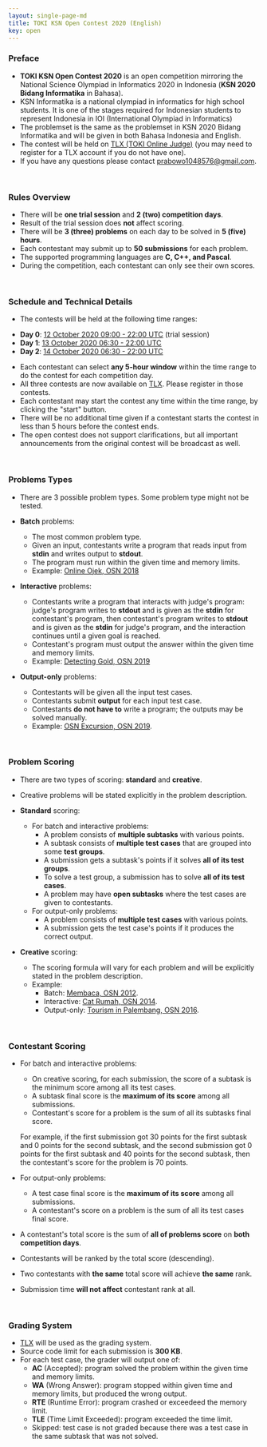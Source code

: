 ```yaml
---
layout: single-page-md
title: TOKI KSN Open Contest 2020 (English)
key: open
---
```


### Preface

- **TOKI KSN Open Contest 2020** is an open competition mirroring the National Science Olympiad in Informatics 2020 in Indonesia (**KSN 2020 Bidang Informatika** in Bahasa).
- KSN Informatika is a national olympiad in informatics for high school students. It is one of the stages required for Indonesian students to represent Indonesia in IOI (International Olympiad in Informatics)
- The problemset is the same as the problemset in KSN 2020 Bidang Informatika and will be given in both Bahasa Indonesia and English.
- The contest will be held on [TLX (TOKI Online Judge)](https://tlx.toki.id/contests) (you may need to register for a TLX account if you do not have one).
- If you have any questions please contact [prabowo1048576@gmail.com](mailto:prabowo1048576@gmail.com).

<br>

### Rules Overview

* There will be **one trial session** and **2 (two) competition days**.
* Result of the trial session does **not** affect scoring.
* There will be **3 (three) problems** on each day to be solved in **5 (five) hours**.
* Each contestant may submit up to **50 submissions** for each problem.
* The supported programming languages are **C, C++, and Pascal**.
* During the competition, each contestant can only see their own scores.

<br>

### Schedule and Technical Details

- The contests will be held at the following time ranges:
* **Day 0**: [12 October 2020 09:00 - 22:00 UTC](https://www.timeanddate.com/worldclock/fixedtime.html?msg=TOKI+KSN+Open+Contest+2020+Day+0&iso=20201012T1600&p1=108&ah=13&am=00) (trial session)
* **Day 1**: [13 October 2020 06:30 - 22:00 UTC](https://www.timeanddate.com/worldclock/fixedtime.html?msg=TOKI+KSN+Open+Contest+2020+Day+1&iso=20201013T1330&p1=108&ah=15&am=30)
* **Day 2**: [14 October 2020 06:30 - 22:00 UTC](https://www.timeanddate.com/worldclock/fixedtime.html?msg=TOKI+KSN+Open+Contest+2020+Day+2&iso=20201014T1330&p1=108&ah=15&am=30)

- Each contestant can select **any 5-hour window** within the time range to do the contest for each competition day.
- All three contests are now available on [TLX](https://tlx.toki.id/contests). Please register in those contests.
- Each contestant may start the contest any time within the time range, by clicking the "start" button.
- There will be no additional time given if a contestant starts the contest in less than 5 hours before the contest ends.
- The open contest does not support clarifications, but all important announcements from the original contest will be broadcast as well.

<br>

### Problems Types

- There are 3 possible problem types. Some problem type might not be tested.

- **Batch** problems:
  * The most common problem type.
  * Given an input, contestants write a program that reads input from **stdin** and writes output to **stdout**.
  * The program must run within the given time and memory limits.
  * Example: [Online Ojek, OSN 2018](https://tlx.toki.id/problems/osn-2018-1/C)

- **Interactive** problems:
  * Contestants write a program that interacts with judge's program: judge's program writes to **stdout** and is given as the **stdin** for contestant's program, then contestant's program writes to **stdout** and is given as the **stdin** for judge's program, and the interaction continues until a given goal is reached.
  * Contestant's program must output the answer within the given time and memory limits.
  * Example: [Detecting Gold, OSN 2019](https://tlx.toki.id/problems/osn-2019-2/B)

- **Output-only** problems:
  * Contestants will be given all the input test cases.
  * Contestants submit **output** for each input test case.
  * Contestants **do not have to** write a program; the outputs may be solved manually.
  * Example: [OSN Excursion, OSN 2019](https://tlx.toki.id/problems/osn-2019-1/C).

<br>

### Problem Scoring

* There are two types of scoring: **standard** and **creative**.
* Creative problems will be stated explicitly in the problem description.

* **Standard** scoring:
  * For batch and interactive problems:
    * A problem consists of **multiple subtasks** with various points.
    * A subtask consists of **multiple test cases** that are grouped into some **test groups**.
    * A submission gets a subtask's points if it solves **all of its test groups**.
    * To solve a test group, a submission has to solve **all of its test cases**.
    * A problem may have **open subtasks** where the test cases are given to contestants.
  * For output-only problems:
    * A problem consists of **multiple test cases** with various points.
    * A submission gets the test case's points if it produces the correct output.

* **Creative** scoring:
  * The scoring formula will vary for each problem and will be explicitly stated in the problem description.
  * Example:
    * Batch: [Membaca, OSN 2012](https://tlx.toki.id/problems/osn-2012-2/D).
    * Interactive: [Cat Rumah, OSN 2014](https://tlx.toki.id/problems/osn-2014-1/B).
    * Output-only: [Tourism in Palembang, OSN 2016](https://tlx.toki.id/problems/osn-2016-2/C).

<br>

### Contestant Scoring

* For batch and interactive problems:
  * On creative scoring, for each submission, the score of a subtask is the minimum score among all its test cases.
  * A subtask final score is the **maximum of its score** among all submissions.
  * Contestant's score for a problem is the sum of all its subtasks final score.

  For example, if the first submission got 30 points for the first subtask and 0 points for the second subtask, and the second submission got 0 points for the first subtask and 40 points for the second subtask, then the contestant's score for the problem is 70 points.
* For output-only problems:
  * A test case final score is the **maximum of its score** among all submissions.
  * A contestant's score on a problem is the sum of all its test cases final score.
* A contestant's total score is the sum of **all of problems score** on **both competition days**.
* Contestants will be ranked by the total score (descending).
* Two contestants with **the same** total score will achieve **the same** rank.
* Submission time **will not affect** contestant rank at all.

<br>

### Grading System

* [TLX](https://tlx.toki.id) will be used as the grading system.
* Source code limit for each submission is **300 KB**.
* For each test case, the grader will output one of:
  * **AC** (Accepted): program solved the problem within the given time and memory limits.
  * **WA** (Wrong Answer): program stopped within given time and memory limits, but produced the wrong output.
  * **RTE** (Runtime Error): program crashed or exceedeed the memory limit.
  * **TLE** (Time Limit Exceeded): program exceeded the time limit.
  * Skipped: test case is not graded because there was a test case in the same subtask that was not solved.

